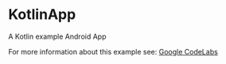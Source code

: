 # KotlinApp

A Kotlin example Android App

For more information about this example see: [Google CodeLabs](https://codelabs.developers.google.com/codelabs/build-your-first-android-app-kotlin/index.html)
